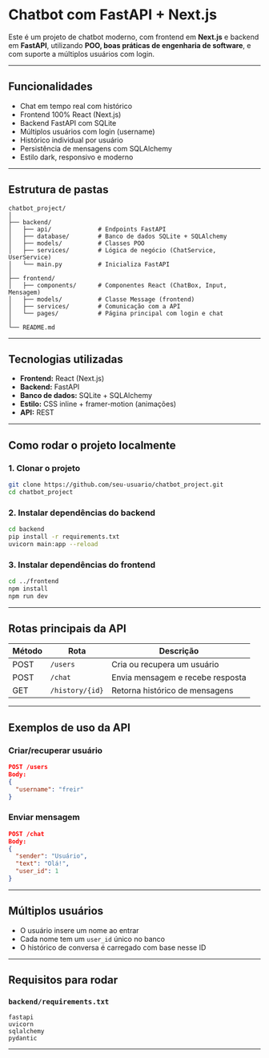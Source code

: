 # Chatbot com FastAPI + Next.js

Este é um projeto de chatbot moderno, com frontend em **Next.js** e backend em **FastAPI**, utilizando **POO, boas práticas de engenharia de software**, e com suporte a múltiplos usuários com login.

---

## Funcionalidades

- Chat em tempo real com histórico
- Frontend 100% React (Next.js)
- Backend FastAPI com SQLite
- Múltiplos usuários com login (username)
- Histórico individual por usuário
- Persistência de mensagens com SQLAlchemy
- Estilo dark, responsivo e moderno

---

## Estrutura de pastas

```
chatbot_project/
│
├── backend/
│   ├── api/             # Endpoints FastAPI
│   ├── database/        # Banco de dados SQLite + SQLAlchemy
│   ├── models/          # Classes POO
│   ├── services/        # Lógica de negócio (ChatService, UserService)
│   └── main.py          # Inicializa FastAPI
│
├── frontend/
│   ├── components/      # Componentes React (ChatBox, Input, Mensagem)
│   ├── models/          # Classe Message (frontend)
│   ├── services/        # Comunicação com a API
│   └── pages/           # Página principal com login e chat
│
└── README.md
```

---

## Tecnologias utilizadas

- **Frontend:** React (Next.js)
- **Backend:** FastAPI
- **Banco de dados:** SQLite + SQLAlchemy
- **Estilo:** CSS inline + framer-motion (animações)
- **API:** REST

---

## Como rodar o projeto localmente

### 1. Clonar o projeto

```bash
git clone https://github.com/seu-usuario/chatbot_project.git
cd chatbot_project
```

### 2. Instalar dependências do backend

```bash
cd backend
pip install -r requirements.txt
uvicorn main:app --reload
```

### 3. Instalar dependências do frontend

```bash
cd ../frontend
npm install
npm run dev
```

---

## Rotas principais da API

| Método | Rota             | Descrição                            |
|--------|------------------|--------------------------------------|
| POST   | `/users`         | Cria ou recupera um usuário          |
| POST   | `/chat`          | Envia mensagem e recebe resposta     |
| GET    | `/history/{id}`  | Retorna histórico de mensagens       |

---

## Exemplos de uso da API

### Criar/recuperar usuário

```json
POST /users
Body:
{
  "username": "freir"
}
```

### Enviar mensagem

```json
POST /chat
Body:
{
  "sender": "Usuário",
  "text": "Olá!",
  "user_id": 1
}
```

---

## Múltiplos usuários

- O usuário insere um nome ao entrar
- Cada nome tem um `user_id` único no banco
- O histórico de conversa é carregado com base nesse ID

---

## Requisitos para rodar

### `backend/requirements.txt`

```
fastapi
uvicorn
sqlalchemy
pydantic
```

---
